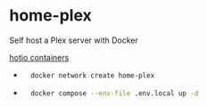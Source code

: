 # home-plex
Self host a Plex server with Docker

[hotio containers](https://hotio.dev/containers)

- ```bash
    docker network create home-plex
    ```
- ```bash
    docker compose --env-file .env.local up -d
    ```